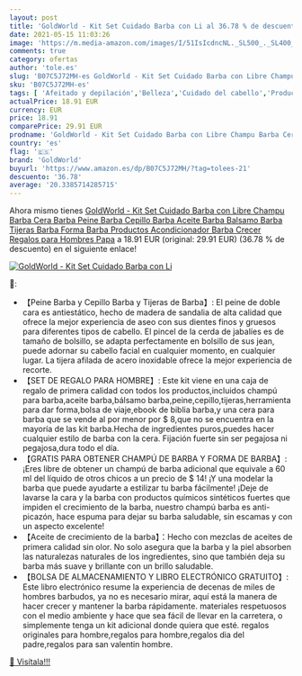 ```yaml
---
layout: post
title: 'GoldWorld - Kit Set Cuidado Barba con Li al 36.78 % de descuento'
date: 2021-05-15 11:03:26
image: 'https://m.media-amazon.com/images/I/51IsIcdncNL._SL500_._SL400_.jpg'
comments: true
category: ofertas
author: 'tole.es'
slug: 'B07C5J72MH-es GoldWorld - Kit Set Cuidado Barba con Libre Champu Barba...'
sku: 'B07C5J72MH-es'
tags: [ 'Afeitado y depilación','Belleza','Cuidado del cabello','Productos para el cuidado del cabello','Sets y juegos de pelo','Tijeras en Afeitado y depilación','Tijeras para barba y bigote','acondicionador','champu','goldworld', ]
actualPrice: 18.91 EUR
currency: EUR
price: 18.91
comparePrice: 29.91 EUR
prodname: 'GoldWorld - Kit Set Cuidado Barba con Libre Champu Barba Cera Barba Peine Barba Cepillo Barba Aceite Barba Balsamo Barba Tijeras Barba Forma Barba Productos Acondicionador Barba Crecer Regalos para Hombres Papa'
country: 'es'
flag: '🇪🇸'
brand: 'GoldWorld'
buyurl: 'https://www.amazon.es/dp/B07C5J72MH/?tag=tolees-21'
descuento: '36.78'
average: '20.3385714285715'
---
```


Ahora mismo tienes [GoldWorld - Kit Set Cuidado Barba con Libre Champu Barba Cera Barba Peine Barba Cepillo Barba Aceite Barba Balsamo Barba Tijeras Barba Forma Barba Productos Acondicionador Barba Crecer Regalos para Hombres Papa](https://www.amazon.es/dp/B07C5J72MH/?tag=tolees-21) a 18.91 EUR (original: 29.91 EUR) (36.78 %  de descuento) en el siguiente enlace!

[![GoldWorld - Kit Set Cuidado Barba con Li](https://m.media-amazon.com/images/I/51IsIcdncNL._SL500_._SL400_.jpg)](https://www.amazon.es/dp/B07C5J72MH/?tag=tolees-21)

🔎:

- 【Peine Barba y Cepillo Barba y Tijeras de Barba】: El peine de doble cara es antiestático, hecho de madera de sandalia de alta calidad que ofrece la mejor experiencia de aseo con sus dientes finos y gruesos para diferentes tipos de cabello. El pincel de la cerda de jabalíes es de tamaño de bolsillo, se adapta perfectamente en bolsillo de sus jean, puede adornar su cabello facial en cualquier momento, en cualquier lugar. La tijera afilada de acero inoxidable ofrece la mejor experiencia de recorte.
- 【SET DE REGALO PARA HOMBRE】: Este kit viene en una caja de regalo de primera calidad con todos los productos,incluidos champú para barba,aceite barba,bálsamo barba,peine,cepillo,tijeras,herramienta para dar forma,bolsa de viaje,ebook de biblia barba,y una cera para barba que se vende al por menor por $ 8,que no se encuentra en la mayoría de las kit barba.Hecha de ingredientes puros,puedes hacer cualquier estilo de barba con la cera. Fijación fuerte sin ser pegajosa ni pegajosa,dura todo el día.
- 【GRATIS PARA OBTENER CHAMPÚ DE BARBA Y FORMA DE BARBA】: ¡Eres libre de obtener un champú de barba adicional que equivale a 60 ml del líquido de otros chicos a un precio de $ 14! ¡Y una modelar la barba que puede ayudarte a estilizar tu barba fácilmente! ¡Deje de lavarse la cara y la barba con productos químicos sintéticos fuertes que impiden el crecimiento de la barba, nuestro champú barba es anti-picazón, hace espuma para dejar su barba saludable, sin escamas y con un aspecto excelente!
- 【Aceite de crecimiento de la barba】：Hecho con mezclas de aceites de primera calidad sin olor. No solo asegura que la barba y la piel absorben las naturalezas naturales de los ingredientes, sino que también deja su barba más suave y brillante con un brillo saludable.
- 【BOLSA DE ALMACENAMIENTO Y LIBRO ELECTRÓNICO GRATUITO】: Este libro electrónico resume la experiencia de decenas de miles de hombres barbudos, ya no es necesario mirar, aquí está la manera de hacer crecer y mantener la barba rápidamente. materiales respetuosos con el medio ambiente y hace que sea fácil de llevar en la carretera, o simplemente tenga un kit adicional donde quiera que esté. regalos originales para hombre,regalos para hombre,regalos dia del padre,regalos para san valentin hombre.

[🛒 Visítala!!!](https://www.amazon.es/dp/B07C5J72MH/?tag=tolees-21)
